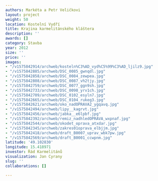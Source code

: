 ```yaml
---
authors: Markéta a Petr Veličkovi
layout: project
weight: 50
location: Kostelní Vydří
title: Krajina karmelitánského kláštera
description: ''
awards: []
category: Stavba
year: 2012
size: ''
price: ''
images:
- "/v1575842914/archweb/kosteln%C3%AD_vyd%C5%99%C3%AD_ljilz9.jpg"
- "/v1575842885/archweb/DSC_0085_gwnqdl.jpg"
- "/v1575842858/archweb/DSC_0084_zewpea.jpg"
- "/v1575842808/archweb/DSC_0087_vh2tjy.jpg"
- "/v1575842759/archweb/DSC_0077_ggn9sh.jpg"
- "/v1575842733/archweb/DSC_0098_yrv1ch.jpg"
- "/v1575842709/archweb/DSC_0102_esyln7.jpg"
- "/v1575842665/archweb/DSC_0104_rukeg3.jpg"
- "/v1575842621/archweb/oko_nadOPRAVA2_ygqavq.jpg"
- "/v1575842494/archweb/lipy__kagrvt.jpg"
- "/v1575842456/archweb/jabka__e6lpbf.jpg"
- "/v1575842392/archweb/remiz_nadhledOPRAVA_wxpnaf.jpg"
- "/v1575842544/archweb/okodet_oprava_atxdar.jpg"
- "/v1575842345/archweb/zakres01oprava_elbjjm.jpg"
- "/v1575842418/archweb/draft_B0007_uprav_wbk7pw.jpg"
- "/v1575842569/archweb/draft_B0001_ccwpnm.jpg"
latitude: '49.102830'
longitude: 15.418971
investor: Řád Karmelitánů
visualization: Jan Cyrany
slug: ''
collaborations: []

---
```

